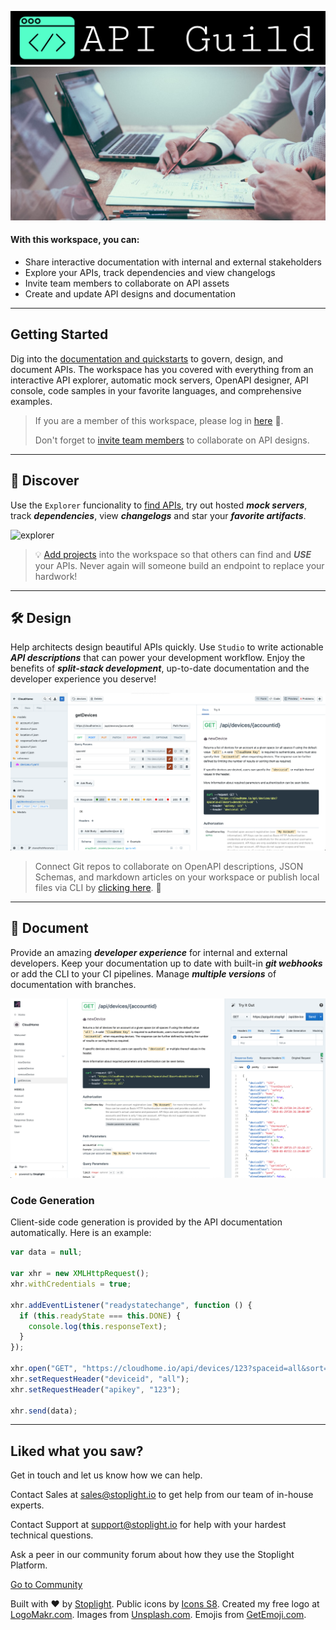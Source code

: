 ![API Guild](https://github.com/stephenlprice/landing-page/blob/main/assets/images/logos/apiguild.png?raw=true)
![API Guild](https://github.com/stephenlprice/landing-page/blob/main/assets/images/collaboration/design-collab.png?raw=true)

#### With this workspace, you can: 

- Share interactive documentation with internal and external stakeholders
- Explore your APIs, track dependencies and view changelogs
- Invite team members to collaborate on API assets
- Create and update API designs and documentation
***

## Getting Started

Dig into the [documentation and quickstarts](https://meta.stoplight.io) to govern, design, and document APIs. The workspace has you covered with everything from an interactive API explorer, automatic mock servers, OpenAPI designer, API console, code samples in your favorite languages, and comprehensive examples.

<!-- theme: warning -->

>If you are a member of this workspace, please log in [here](auth) 🔐.
>
>Don't forget to [invite team members](admin/members) to collaborate on API designs.

***

## 🔎 Discover

Use the `Explorer` funcionality to [find APIs](explore), try out hosted ***mock servers***, track ***dependencies***, view ***changelogs*** and star your ***favorite artifacts***.

![explorer](https://github.com/stephenlprice/landing-page/blob/main/assets/images/product/explorer.gif?raw=true)

<!-- theme: info -->

>💡 [Add projects](add/projects) into the workspace so that others can find and ***USE*** your APIs. Never again will someone build an endpoint to replace your hardwork!

***

## 🛠 Design

Help architects design beautiful APIs quickly. Use `Studio` to write actionable ***API descriptions*** that can power your development workflow. Enjoy the benefits of ***split-stack development***, up-to-date documentation and the developer experience you deserve!

![studio](https://github.com/stephenlprice/landing-page/blob/main/assets/images/product/studio.png?raw=true)

<!-- theme: info -->

>Connect Git repos to collaborate on OpenAPI descriptions, JSON Schemas, and markdown articles on your workspace or publish local files via CLI by [clicking here](add/projects). 🚀

***

## 📖 Document

Provide an amazing ***developer experience*** for internal and external developers. Keep your documentation up to date with built-in ***git webhooks*** or add the CLI to your CI pipelines. Manage ***multiple versions*** of documentation with branches.

![studio](https://github.com/stephenlprice/landing-page/blob/main/assets/images/product/docsReqMaker.png?raw=true)

### Code Generation

Client-side code generation is provided by the API documentation automatically. Here is an example:

```javascript
var data = null;

var xhr = new XMLHttpRequest();
xhr.withCredentials = true;

xhr.addEventListener("readystatechange", function () {
  if (this.readyState === this.DONE) {
    console.log(this.responseText);
  }
});

xhr.open("GET", "https://cloudhome.io/api/devices/123?spaceid=all&sort=desc&limit=10");
xhr.setRequestHeader("deviceid", "all");
xhr.setRequestHeader("apikey", "123");

xhr.send(data);
```

***

## Liked what you saw?

Get in touch and let us know how we can help.

<!--
type: tab
title: 🦸🏼‍♀️ Contact Sales
-->

Contact Sales at [sales@stoplight.io](mailto:sales@stoplight.io) to get help from our team of in-house experts.

<!--
type: tab
title: 🧙🏼‍♂️ Contact Support
-->

Contact Support at [support@stoplight.io](mailto:support@stoplight.io) for help with your hardest technical questions.


<!--
type: tab
title: 👋 Ask the Community
-->

Ask a peer in our community forum about how they use the Stoplight Platform.

[Go to Community](https://community.stoplight.io)

<!-- type: tab-end -->

Built with ❤️ by [Stoplight](https://stoplight.io). Public icons by [Icons S8](https://icons8.com). Created my free logo at [LogoMakr.com](https://logomakr.com/). Images from [Unsplash.com](https://unsplash.com/). Emojis from [GetEmoji.com](https://getemoji.com/).
